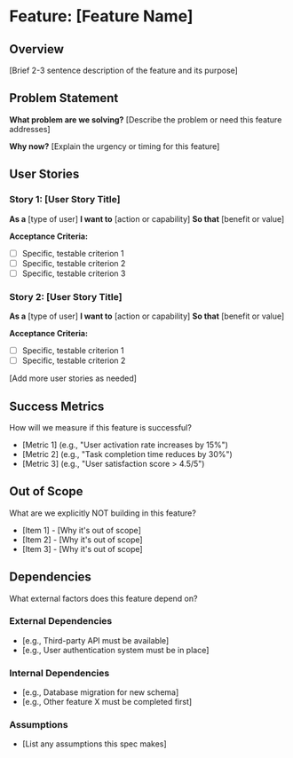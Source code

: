 # Feature: [Feature Name]

## Overview
[Brief 2-3 sentence description of the feature and its purpose]

## Problem Statement
**What problem are we solving?**
[Describe the problem or need this feature addresses]

**Why now?**
[Explain the urgency or timing for this feature]

## User Stories

### Story 1: [User Story Title]
**As a** [type of user]
**I want to** [action or capability]
**So that** [benefit or value]

**Acceptance Criteria:**
- [ ] Specific, testable criterion 1
- [ ] Specific, testable criterion 2
- [ ] Specific, testable criterion 3

### Story 2: [User Story Title]
**As a** [type of user]
**I want to** [action or capability]
**So that** [benefit or value]

**Acceptance Criteria:**
- [ ] Specific, testable criterion 1
- [ ] Specific, testable criterion 2

[Add more user stories as needed]

## Success Metrics
How will we measure if this feature is successful?

- [Metric 1] (e.g., "User activation rate increases by 15%")
- [Metric 2] (e.g., "Task completion time reduces by 30%")
- [Metric 3] (e.g., "User satisfaction score > 4.5/5")

## Out of Scope
What are we explicitly NOT building in this feature?

- [Item 1] - [Why it's out of scope]
- [Item 2] - [Why it's out of scope]
- [Item 3] - [Why it's out of scope]

## Dependencies
What external factors does this feature depend on?

### External Dependencies
- [e.g., Third-party API must be available]
- [e.g., User authentication system must be in place]

### Internal Dependencies
- [e.g., Database migration for new schema]
- [e.g., Other feature X must be completed first]

### Assumptions
- [List any assumptions this spec makes]
